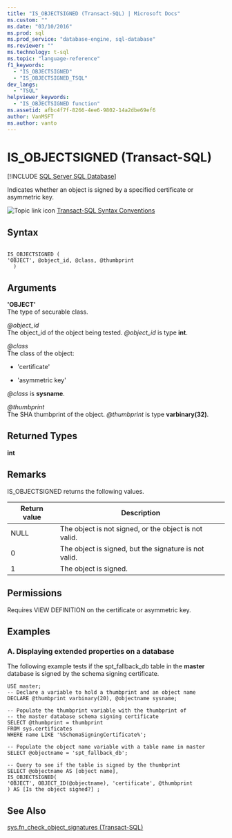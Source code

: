 ```yaml
---
title: "IS_OBJECTSIGNED (Transact-SQL) | Microsoft Docs"
ms.custom: ""
ms.date: "03/10/2016"
ms.prod: sql
ms.prod_service: "database-engine, sql-database"
ms.reviewer: ""
ms.technology: t-sql
ms.topic: "language-reference"
f1_keywords: 
  - "IS_OBJECTSIGNED"
  - "IS_OBJECTSIGNED_TSQL"
dev_langs: 
  - "TSQL"
helpviewer_keywords: 
  - "IS_OBJECTSIGNED function"
ms.assetid: afbc4f7f-8266-4ee6-9802-14a2dbe69ef6
author: VanMSFT
ms.author: vanto
---
```

# IS_OBJECTSIGNED (Transact-SQL)
[!INCLUDE [SQL Server SQL Database](../../includes/applies-to-version/sql-asdb.md)]

  Indicates whether an object is signed by a specified certificate or asymmetric key.  
  
 ![Topic link icon](../../database-engine/configure-windows/media/topic-link.gif "Topic link icon") [Transact-SQL Syntax Conventions](../../t-sql/language-elements/transact-sql-syntax-conventions-transact-sql.md)  
  
## Syntax  
  
```  
  
IS_OBJECTSIGNED (   
'OBJECT', @object_id, @class, @thumbprint  
  )   
```  
  
## Arguments  
 **'OBJECT'**  
 The type of securable class.  
  
 *\@object_id*  
 The object_id of the object being tested. *\@object_id* is type **int**.  
  
 *\@class*  
 The class of the object:  
  
-   'certificate'  
  
-   'asymmetric key'  
  
 *\@class* is **sysname**.  
  
 *\@thumbprint*  
 The SHA thumbprint of the object. *\@thumbprint* is type **varbinary(32)**.  
  
## Returned Types  
 **int**  
  
## Remarks  
 IS_OBJECTSIGNED returns the following values.  
  
|Return value|Description|  
|------------------|-----------------|  
|NULL|The object is not signed, or the object is not valid.|  
|0|The object is signed, but the signature is not valid.|  
|1|The object is signed.|  
  
## Permissions  
 Requires VIEW DEFINITION on the certificate or asymmetric key.  
  
## Examples  
  
### A. Displaying extended properties on a database  
 The following example tests if the spt_fallback_db table in the **master** database is signed by the schema signing certificate.  
  
```  
USE master;  
-- Declare a variable to hold a thumbprint and an object name  
DECLARE @thumbprint varbinary(20), @objectname sysname;  
  
-- Populate the thumbprint variable with the thumbprint of   
-- the master database schema signing certificate  
SELECT @thumbprint = thumbprint   
FROM sys.certificates   
WHERE name LIKE '%SchemaSigningCertificate%';  
  
-- Populate the object name variable with a table name in master  
SELECT @objectname = 'spt_fallback_db';  
  
-- Query to see if the table is signed by the thumbprint  
SELECT @objectname AS [object name],  
IS_OBJECTSIGNED(  
'OBJECT', OBJECT_ID(@objectname), 'certificate', @thumbprint  
) AS [Is the object signed?] ;  
```  
  
## See Also  
 [sys.fn_check_object_signatures &#40;Transact-SQL&#41;](../../relational-databases/system-functions/sys-fn-check-object-signatures-transact-sql.md)  
  
  

